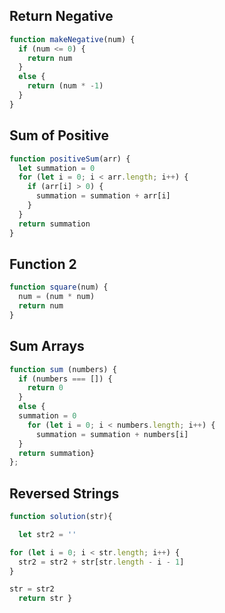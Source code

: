 ## Return Negative

```js
function makeNegative(num) {
  if (num <= 0) {
    return num    
  }
  else {
    return (num * -1)
  }
}
```

## Sum of Positive

```js
function positiveSum(arr) {
  let summation = 0
  for (let i = 0; i < arr.length; i++) {
    if (arr[i] > 0) {
      summation = summation + arr[i]
    }
  }
  return summation
}

```

## Function 2

```js
function square(num) {
  num = (num * num)
  return num
}
```

## Sum Arrays

```js
function sum (numbers) {
  if (numbers === []) {
    return 0
  }  
  else {
  summation = 0   
    for (let i = 0; i < numbers.length; i++) {
      summation = summation + numbers[i]
  }
  return summation}    
};
```

## Reversed Strings

```js
function solution(str){ 

  let str2 = ''

for (let i = 0; i < str.length; i++) {
  str2 = str2 + str[str.length - i - 1]
}

str = str2
  return str }  
```
